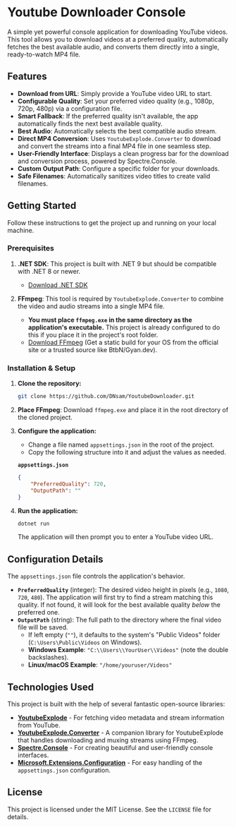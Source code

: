 # Youtube Downloader Console

A simple yet powerful console application for downloading YouTube videos. This tool allows you to download videos at a preferred quality, automatically fetches the best available audio, and converts them directly into a single, ready-to-watch MP4 file.

## Features

- **Download from URL**: Simply provide a YouTube video URL to start.
- **Configurable Quality**: Set your preferred video quality (e.g., 1080p, 720p, 480p) via a configuration file.
- **Smart Fallback**: If the preferred quality isn't available, the app automatically finds the next best available quality.
- **Best Audio**: Automatically selects the best compatible audio stream.
- **Direct MP4 Conversion**: Uses `YoutubeExplode.Converter` to download and convert the streams into a final MP4 file in one seamless step.
- **User-Friendly Interface**: Displays a clean progress bar for the download and conversion process, powered by Spectre.Console.
- **Custom Output Path**: Configure a specific folder for your downloads.
- **Safe Filenames**: Automatically sanitizes video titles to create valid filenames.

## Getting Started

Follow these instructions to get the project up and running on your local machine.

### Prerequisites

1.  **.NET SDK**: This project is built with .NET 9 but should be compatible with .NET 8 or newer.
    - [Download .NET SDK](https://dotnet.microsoft.com/download)

2.  **FFmpeg**: This tool is required by `YoutubeExplode.Converter` to combine the video and audio streams into a single MP4 file.
    - **You must place `ffmpeg.exe` in the same directory as the application's executable.** This project is already configured to do this if you place it in the project's root folder.
    - [Download FFmpeg](https://ffmpeg.org/download.html) (Get a static build for your OS from the official site or a trusted source like BtbN/Gyan.dev).

### Installation & Setup

1.  **Clone the repository:**
    ```sh
    git clone https://github.com/DNsam/YoutubeDownloader.git
    ```

2.  **Place FFmpeg**: Download `ffmpeg.exe` and place it in the root directory of the cloned project.

3.  **Configure the application:**
    - Change a file named `appsettings.json` in the root of the project.
    - Copy the following structure into it and adjust the values as needed.

    **`appsettings.json`**
    ```json
    {
        "PreferredQuality": 720,
        "OutputPath": ""
    }
    ```

4.  **Run the application:**
    ```sh
    dotnet run
    ```
    The application will then prompt you to enter a YouTube video URL.

## Configuration Details

The `appsettings.json` file controls the application's behavior.

-   **`PreferredQuality`** (integer): The desired video height in pixels (e.g., `1080`, `720`, `480`). The application will first try to find a stream matching this quality. If not found, it will look for the best available quality *below* the preferred one.
-   **`OutputPath`** (string): The full path to the directory where the final video file will be saved.
    - If left empty (`""`), it defaults to the system's "Public Videos" folder (`C:\Users\Public\Videos` on Windows).
    - **Windows Example**: `"C:\\Users\\YourUser\\Videos"` (note the double backslashes).
    - **Linux/macOS Example**: `"/home/youruser/Videos"`

## Technologies Used

This project is built with the help of several fantastic open-source libraries:

-   [**YoutubeExplode**](https://github.com/Tyrrrz/YoutubeExplode) - For fetching video metadata and stream information from YouTube.
-   [**YoutubeExplode.Converter**](https://github.com/Tyrrrz/YoutubeExplode#converter-integration) - A companion library for YoutubeExplode that handles downloading and muxing streams using FFmpeg.
-   [**Spectre.Console**](https://github.com/spectreconsole/spectre.console) - For creating beautiful and user-friendly console interfaces.
-   [**Microsoft.Extensions.Configuration**](https://www.nuget.org/packages/Microsoft.Extensions.Configuration/) - For easy handling of the `appsettings.json` configuration.

## License

This project is licensed under the MIT License. See the `LICENSE` file for details.
